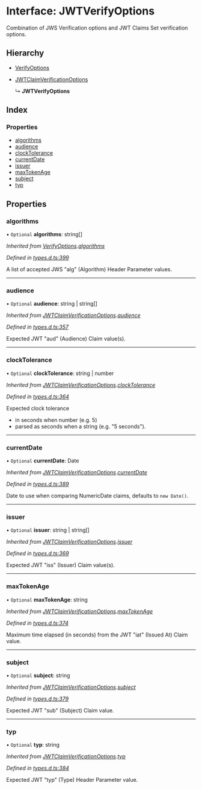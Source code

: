# Interface: JWTVerifyOptions

Combination of JWS Verification options and JWT Claims Set verification options.

## Hierarchy

* [VerifyOptions](_types_d_.verifyoptions.md)

* [JWTClaimVerificationOptions](_types_d_.jwtclaimverificationoptions.md)

  ↳ **JWTVerifyOptions**

## Index

### Properties

* [algorithms](_jwt_verify_.jwtverifyoptions.md#algorithms)
* [audience](_jwt_verify_.jwtverifyoptions.md#audience)
* [clockTolerance](_jwt_verify_.jwtverifyoptions.md#clocktolerance)
* [currentDate](_jwt_verify_.jwtverifyoptions.md#currentdate)
* [issuer](_jwt_verify_.jwtverifyoptions.md#issuer)
* [maxTokenAge](_jwt_verify_.jwtverifyoptions.md#maxtokenage)
* [subject](_jwt_verify_.jwtverifyoptions.md#subject)
* [typ](_jwt_verify_.jwtverifyoptions.md#typ)

## Properties

### algorithms

• `Optional` **algorithms**: string[]

*Inherited from [VerifyOptions](_types_d_.verifyoptions.md).[algorithms](_types_d_.verifyoptions.md#algorithms)*

*Defined in [types.d.ts:399](https://github.com/panva/jose/blob/v3.x/src/types.d.ts#L399)*

A list of accepted JWS "alg" (Algorithm) Header Parameter values.

___

### audience

• `Optional` **audience**: string \| string[]

*Inherited from [JWTClaimVerificationOptions](_types_d_.jwtclaimverificationoptions.md).[audience](_types_d_.jwtclaimverificationoptions.md#audience)*

*Defined in [types.d.ts:357](https://github.com/panva/jose/blob/v3.x/src/types.d.ts#L357)*

Expected JWT "aud" (Audience) Claim value(s).

___

### clockTolerance

• `Optional` **clockTolerance**: string \| number

*Inherited from [JWTClaimVerificationOptions](_types_d_.jwtclaimverificationoptions.md).[clockTolerance](_types_d_.jwtclaimverificationoptions.md#clocktolerance)*

*Defined in [types.d.ts:364](https://github.com/panva/jose/blob/v3.x/src/types.d.ts#L364)*

Expected clock tolerance
- in seconds when number (e.g. 5)
- parsed as seconds when a string (e.g. "5 seconds").

___

### currentDate

• `Optional` **currentDate**: Date

*Inherited from [JWTClaimVerificationOptions](_types_d_.jwtclaimverificationoptions.md).[currentDate](_types_d_.jwtclaimverificationoptions.md#currentdate)*

*Defined in [types.d.ts:389](https://github.com/panva/jose/blob/v3.x/src/types.d.ts#L389)*

Date to use when comparing NumericDate claims, defaults to `new Date()`.

___

### issuer

• `Optional` **issuer**: string \| string[]

*Inherited from [JWTClaimVerificationOptions](_types_d_.jwtclaimverificationoptions.md).[issuer](_types_d_.jwtclaimverificationoptions.md#issuer)*

*Defined in [types.d.ts:369](https://github.com/panva/jose/blob/v3.x/src/types.d.ts#L369)*

Expected JWT "iss" (Issuer) Claim value(s).

___

### maxTokenAge

• `Optional` **maxTokenAge**: string

*Inherited from [JWTClaimVerificationOptions](_types_d_.jwtclaimverificationoptions.md).[maxTokenAge](_types_d_.jwtclaimverificationoptions.md#maxtokenage)*

*Defined in [types.d.ts:374](https://github.com/panva/jose/blob/v3.x/src/types.d.ts#L374)*

Maximum time elapsed (in seconds) from the JWT "iat" (Issued At) Claim value.

___

### subject

• `Optional` **subject**: string

*Inherited from [JWTClaimVerificationOptions](_types_d_.jwtclaimverificationoptions.md).[subject](_types_d_.jwtclaimverificationoptions.md#subject)*

*Defined in [types.d.ts:379](https://github.com/panva/jose/blob/v3.x/src/types.d.ts#L379)*

Expected JWT "sub" (Subject) Claim value.

___

### typ

• `Optional` **typ**: string

*Inherited from [JWTClaimVerificationOptions](_types_d_.jwtclaimverificationoptions.md).[typ](_types_d_.jwtclaimverificationoptions.md#typ)*

*Defined in [types.d.ts:384](https://github.com/panva/jose/blob/v3.x/src/types.d.ts#L384)*

Expected JWT "typ" (Type) Header Parameter value.
